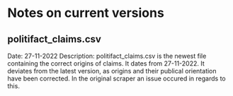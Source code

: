 # Notes on current versions

## politifact_claims.csv
Date: 27-11-2022
Description: politifact_claims.csv is the newest file containing the correct origins of claims. It dates from 27-11-2022. It deviates from the latest version, as origins and their publical orientation have been corrected. In the original scraper an issue occured in regards to this.




